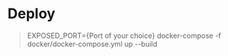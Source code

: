 # Deploy

> EXPOSED_PORT={Port of your choice} docker-compose -f docker/docker-compose.yml up --build
